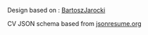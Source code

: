 Design based on :
[BartoszJarocki](https://github.com/BartoszJarocki/cv?tab=readme-ov-file)


CV JSON schema based from [jsonresume.org](https://jsonresume.org/schema)
